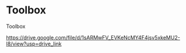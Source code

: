 # Toolbox
Toolbox

https://drive.google.com/file/d/1sARMwFV_EVKeNcMY4F4jsv5xkeMU2-I8/view?usp=drive_link
